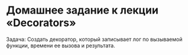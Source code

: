 # Домашнее задание к лекции «Decorators»

Задача: Создать декоратор, который записывает лог по вызываемой функции, времени ее вызова и результата.